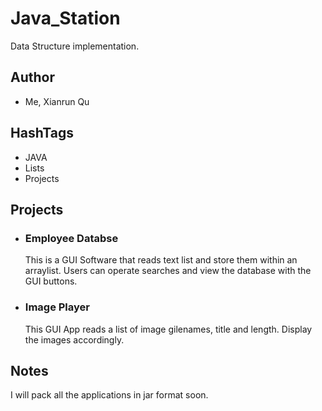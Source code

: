 # Java_Station
Data Structure implementation.

## Author
* Me, Xianrun Qu

## HashTags
* JAVA
* Lists
* Projects

## Projects
* ### Employee Databse
  This is a GUI Software that reads text list and store them within an arraylist. Users can operate searches and view the database with the GUI buttons.
* ### Image Player
  This GUI App reads a list of image gilenames, title and length. Display the images accordingly.

## Notes
  I will pack all the applications in jar format soon.
